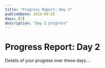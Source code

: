 ```yaml
---
title: "Progress Report: Day 2"
publishDate: 2024-08-28
days: [2]
description: "Day 2 progress"
---
```


# Progress Report: Day 2

Details of your progress over these days...
